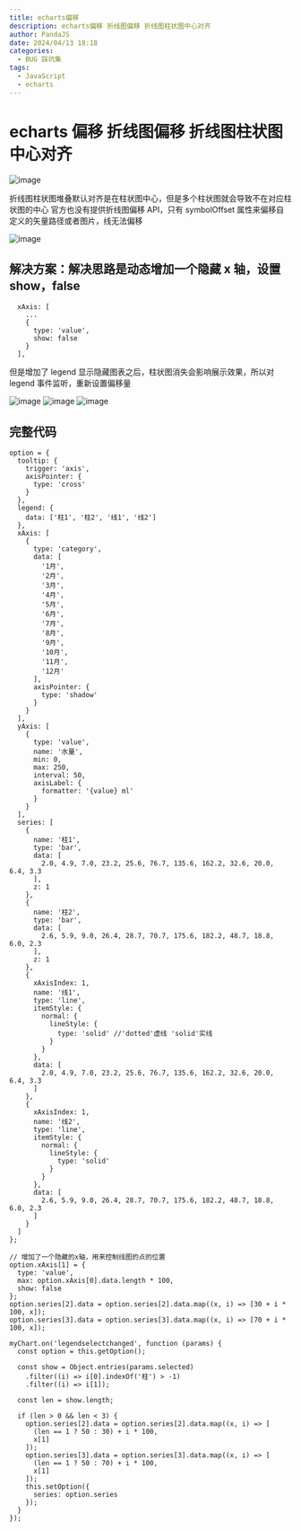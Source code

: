 ```yaml
---
title: echarts偏移
description: echarts偏移 折线图偏移 折线图柱状图中心对齐
author: PandaJS
date: 2024/04/13 18:18
categories:
  - BUG 踩坑集
tags:
  - JavaScript
  - echarts
---
```


# echarts 偏移 折线图偏移 折线图柱状图中心对齐

![image](/img/2024/04/13/20241026_001.png)

折线图柱状图堆叠默认对齐是在柱状图中心，但是多个柱状图就会导致不在对应柱状图的中心
官方也没有提供折线图偏移 API，只有 symbolOffset 属性来偏移自定义的矢量路径或者图片，线无法偏移

![image](/img/2024/04/13/20241026_005.png)

## 解决方案：解决思路是动态增加一个隐藏 x 轴，设置 show，false

```
  xAxis: [
    ...
    {
      type: 'value',
      show: false
    }
  ],
```

但是增加了 legend 显示隐藏图表之后，柱状图消失会影响展示效果，所以对 legend 事件监听，重新设置偏移量

![image](/img/2024/04/13/20241026_002.png)
![image](/img/2024/04/13/20241026_003.png)
![image](/img/2024/04/13/20241026_004.png)

## 完整代码

```
option = {
  tooltip: {
    trigger: 'axis',
    axisPointer: {
      type: 'cross'
    }
  },
  legend: {
    data: ['柱1', '柱2', '线1', '线2']
  },
  xAxis: [
    {
      type: 'category',
      data: [
        '1月',
        '2月',
        '3月',
        '4月',
        '5月',
        '6月',
        '7月',
        '8月',
        '9月',
        '10月',
        '11月',
        '12月'
      ],
      axisPointer: {
        type: 'shadow'
      }
    }
  ],
  yAxis: [
    {
      type: 'value',
      name: '水量',
      min: 0,
      max: 250,
      interval: 50,
      axisLabel: {
        formatter: '{value} ml'
      }
    }
  ],
  series: [
    {
      name: '柱1',
      type: 'bar',
      data: [
        2.0, 4.9, 7.0, 23.2, 25.6, 76.7, 135.6, 162.2, 32.6, 20.0, 6.4, 3.3
      ],
      z: 1
    },
    {
      name: '柱2',
      type: 'bar',
      data: [
        2.6, 5.9, 9.0, 26.4, 28.7, 70.7, 175.6, 182.2, 48.7, 18.8, 6.0, 2.3
      ],
      z: 1
    },
    {
      xAxisIndex: 1,
      name: '线1',
      type: 'line',
      itemStyle: {
        normal: {
          lineStyle: {
            type: 'solid' //'dotted'虚线 'solid'实线
          }
        }
      },
      data: [
        2.0, 4.9, 7.0, 23.2, 25.6, 76.7, 135.6, 162.2, 32.6, 20.0, 6.4, 3.3
      ]
    },
    {
      xAxisIndex: 1,
      name: '线2',
      type: 'line',
      itemStyle: {
        normal: {
          lineStyle: {
            type: 'solid'
          }
        }
      },
      data: [
        2.6, 5.9, 9.0, 26.4, 28.7, 70.7, 175.6, 182.2, 48.7, 18.8, 6.0, 2.3
      ]
    }
  ]
};

// 增加了一个隐藏的x轴，用来控制线图的点的位置
option.xAxis[1] = {
  type: 'value',
  max: option.xAxis[0].data.length * 100,
  show: false
};
option.series[2].data = option.series[2].data.map((x, i) => [30 + i * 100, x]);
option.series[3].data = option.series[3].data.map((x, i) => [70 + i * 100, x]);

myChart.on('legendselectchanged', function (params) {
  const option = this.getOption();

  const show = Object.entries(params.selected)
    .filter((i) => i[0].indexOf('柱') > -1)
    .filter((i) => i[1]);

  const len = show.length;

  if (len > 0 && len < 3) {
    option.series[2].data = option.series[2].data.map((x, i) => [
      (len == 1 ? 50 : 30) + i * 100,
      x[1]
    ]);
    option.series[3].data = option.series[3].data.map((x, i) => [
      (len == 1 ? 50 : 70) + i * 100,
      x[1]
    ]);
    this.setOption({
      series: option.series
    });
  }
});

```
